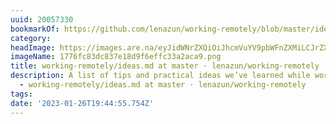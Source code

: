 ```yaml
---
uuid: 20057330
bookmarkOf: https://github.com/lenazun/working-remotely/blob/master/ideas.md
category:
headImage: https://images.are.na/eyJidWNrZXQiOiJhcmVuYV9pbWFnZXMiLCJrZXkiOiIyMDA1NzMzMC9vcmlnaW5hbF8xNzc2ZmM4M2RjODM3ZTE4ZDlmNmVmZmMzM2EyYWNhOS5wbmciLCJlZGl0cyI6eyJyZXNpemUiOnsid2lkdGgiOjEyMDAsImhlaWdodCI6MTIwMCwiZml0IjoiaW5zaWRlIiwid2l0aG91dEVubGFyZ2VtZW50Ijp0cnVlfSwid2VicCI6eyJxdWFsaXR5Ijo5MH0sImpwZWciOnsicXVhbGl0eSI6OTB9LCJyb3RhdGUiOm51bGx9fQ==?bc=0
imageName: 1776fc83dc837e18d9f6effc33a2aca9.png
title: working-remotely/ideas.md at master · lenazun/working-remotely
description: A list of tips and practical ideas we’ve learned while working remotely
  - working-remotely/ideas.md at master · lenazun/working-remotely
tags:
date: '2023-01-26T19:44:55.754Z'
---
```

